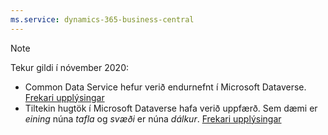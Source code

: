 ```yaml
---
ms.service: dynamics-365-business-central
---
```

> [!NOTE]
> Tekur gildi í nóvember 2020:
> - Common Data Service hefur verið endurnefnt í Microsoft Dataverse. [Frekari upplýsingar](https://aka.ms/PAuAppBlog)
> - Tiltekin hugtök í Microsoft Dataverse hafa verið uppfærð. Sem dæmi er *eining* núna *tafla* og *svæði* er núna *dálkur*. [Frekari upplýsingar](/powerapps/maker/data-platform/data-platform-intro)